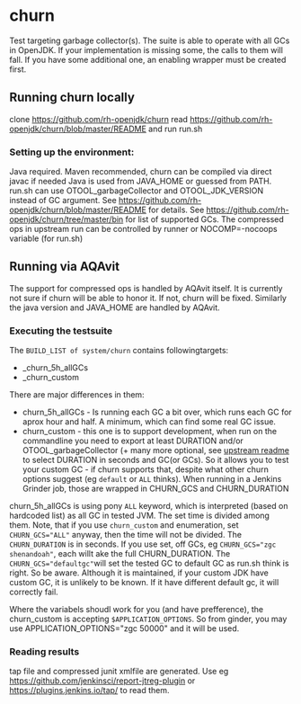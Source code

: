 # churn
Test targeting garbage collector(s).
The suite is able to operate with all GCs in OpenJDK. If your implementation is missing some, the calls to them will fall. If you have some additional one, an enabling wrapper must be created first.

## Running churn locally
clone https://github.com/rh-openjdk/churn read  https://github.com/rh-openjdk/churn/blob/master/README and run run.sh

### Setting up the environment:
Java required. Maven recommended, churn can be compiled via direct javac if needed
Java is used from JAVA_HOME or guessed from PATH.
run.sh can use OTOOL_garbageCollector and OTOOL_JDK_VERSION instead of GC argument. See https://github.com/rh-openjdk/churn/blob/master/README for details.
See https://github.com/rh-openjdk/churn/tree/master/bin for list of supported GCs. The compressed ops in upstream run can be controlled by runner or NOCOMP=-nocoops variable (for run.sh)

## Running via AQAvit
The support for compressed ops is handled by AQAvit itself. It is currently not sure if churn will be able to honor it. If not, churn will be fixed.
Similarly the java version and JAVA_HOME are handled by AQAvit.

### Executing the testsuite
The `BUILD_LIST of system/churn` contains followingtargets:
 * _churn_5h_allGCs
 * _churn_custom

There are major differences in them:
 * churn_5h_allGCs - Is running each GC a bit over, which runs each GC for aprox hour and half. A minimum, which can find some real GC issue.
 * churn_custom - this one is to support development, when run on the commandline you need to export at least DURATION and/or OTOOL_garbageCollector (+ many more optional, see [upstream readme](https://github.com/rh-openjdk/churn/blob/master/README)  to select DURATION in seconds and GC(or GCs). So it allows you to test your custom GC - if churn supports that, despite what other churn options suggest (eg `default` or `ALL` thinks).  When running in a Jenkins Grinder job, those are wrapped in CHURN_GCS and CHURN_DURATION

churn_5h_allGCs is using pony `ALL` keyword, which is interpreted (based on hardcoded list) as all GC in tested JVM. The set time is divided among them.
Note, that if you use `churn_custom` and enumeration, set `CHURN_GCS="ALL"` anyway,  then the time will not be divided. The `CHURN_DURATION` is in seconds. If you use set, off GCs, eg `CHURN_GCS="zgc shenandoah"`, each willt ake the full CHURN_DURATION.
The `CHURN_GCS="defaultgc"`will set the tested GC to default GC as run.sh think is right. So be aware. Although it is maintained, if your custom JDK have custom GC, it is unlikely to be known. If it have different default gc, it will correctly fail.

Where the variabels shoudl work for you (and have prefference), the churn_custom is accepting `$APPLICATION_OPTIONS`. So from ginder, you may use APPLICATION_OPTIONS="zgc 50000" and it will be used.

### Reading results
tap file and compressed junit xmlfile are generated. Use eg https://github.com/jenkinsci/report-jtreg-plugin or https://plugins.jenkins.io/tap/ to read them.

